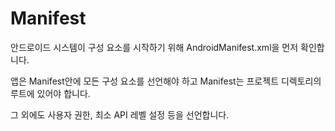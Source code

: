 # Manifest

안드로이드 시스템이 구성 요소를 시작하기 위해 AndroidManifest.xml을 먼저 확인합니다.

앱은 Manifest안에 모든 구성 요소를 선언해야 하고 Manifest는 프로젝트 디렉토리의 루트에 있어야 합니다.

그 외에도 사용자 권한, 최소 API 레벨 설정 등을 선언합니다.

